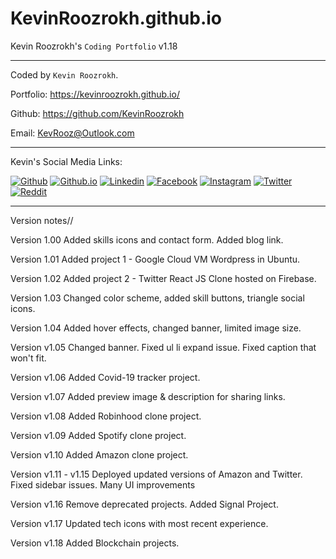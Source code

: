 # KevinRoozrokh.github.io
Kevin Roozrokh's `Coding Portfolio` v1.18

---

Coded by `Kevin Roozrokh`.

Portfolio: https://kevinroozrokh.github.io/

Github: https://github.com/KevinRoozrokh

Email: KevRooz@Outlook.com

---
Kevin's Social Media Links:

[![Github](https://img.shields.io/badge/-Github-gray?style=flat-square&logo=Github&logoColor=white)](https://github.com/KevinRoozrokh)
[![Github.io](https://img.shields.io/badge/-Github.io-black?style=flat-square&logo=Github&logoColor=white)](https://kevinroozrokh.github.io/)
[![Linkedin](https://img.shields.io/badge/-LinkedIn-darkblue?style=flat-square&logo=Linkedin&logoColor=white)](https://www.linkedin.com/in/kevin-roozrokh/)
[![Facebook](https://img.shields.io/badge/-Facebook-blue?style=flat-square&logo=Facebook&logoColor=white)](https://www.facebook.com/kevinkayvan/)
[![Instagram](https://img.shields.io/badge/-Instagram-red?style=flat-square&logo=Instagram&logoColor=white)](https://www.instagram.com/donkayvan/)
[![Twitter](https://img.shields.io/badge/-Twitter-teal?style=flat-square&logo=Twitter&logoColor=white)](https://twitter.com/kevinkayvan)
[![Reddit](https://img.shields.io/badge/-reddit-orange?style=flat-square&logo=reddit&logoColor=white)](https://www.reddit.com/user/KevinKayvan)

---
Version notes//

Version 1.00
Added skills icons and contact form. Added blog link.

Version 1.01
Added project 1 - Google Cloud VM Wordpress in Ubuntu.

Version 1.02
Added project 2 - Twitter React JS Clone hosted on Firebase.

Version 1.03
Changed color scheme, added skill buttons, triangle social icons. 

Version 1.04
Added hover effects, changed banner, limited image size.

Version v1.05
Changed banner. Fixed ul li expand issue. Fixed caption that won't fit.

Version v1.06
Added Covid-19 tracker project.

Version v1.07
Added preview image & description for sharing links.

Version v1.08
Added Robinhood clone project.

Version v1.09
Added Spotify clone project.

Version v1.10
Added Amazon clone project.

Version v1.11 - v1.15
Deployed updated versions of Amazon and Twitter. Fixed sidebar issues. Many UI improvements

Version v1.16
Remove deprecated projects. Added Signal Project.

Version v1.17
Updated tech icons with most recent experience.

Version v1.18
Added Blockchain projects.
